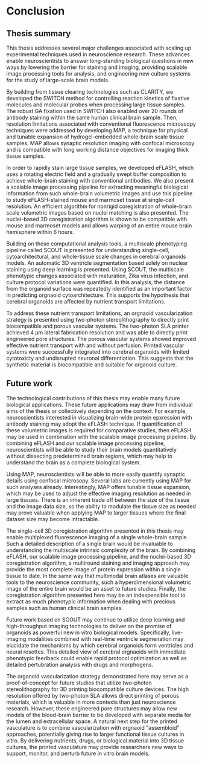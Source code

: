 # Conclusion

## Thesis summary

This thesis addresses several major challenges associated with scaling up
experimental techniques used in neuroscience research. These advances enable
neuroscientists to answer long-standing biological questions in new ways by
lowering the barrier for staining and imaging, providing scalable image
processing tools for analysis, and engineering new culture systems for the study
of large-scale brain models.

By building from tissue clearing technologies such as CLARITY, we developed the
SWITCH method for controlling reaction kinetics of fixative molecules and
molecular probes when processing large tissue samples. The robust GA fixation
used in SWITCH also enabled over 20 rounds of antibody staining within the same
human clinical brain sample. Then, resolution limitations associated with
conventional fluorescence microscopy techniques were addressed by developing
MAP, a technique for physical and tunable expansion of hydrogel-embedded
whole-brain scale tissue samples. MAP allows synaptic resolution imaging with
confocal microscopy and is compatible with long working distance objectives for
imaging thick tissue samples.

In order to rapidly stain large tissue samples, we developed eFLASH, which uses
a rotating electric field and a gradually swept buffer composition to achieve
whole-brain staining with conventional antibodies. We also present a scalable
image processing pipeline for extracting meaningful biological information from
such whole-brain volumetric images and use this pipeline to study eFLASH-stained
mouse and marmoset tissue at single-cell resolution. An efficient algorithm for
nonrigid coregistration of whole-brain scale volumetric images based on nuclei
matching is also presented. The nuclei-based 3D coregistration algorithm is
shown to be compatible with mouse and marmoset models and allows warping of an
entire mouse brain hemisphere within 6 hours.

Building on these computational analysis tools, a multiscale phenotyping
pipeline called SCOUT is presented for understanding single-cell,
cytoarchitectural, and whole-tissue scale changes in cerebral organoids models.
An automatic 3D ventricle segmentation based solely on nuclear staining using
deep learning is presented. Using SCOUT, the multiscale phenotypic changes
associated with maturation, Zika virus infection, and culture protocol
variations were quantified. In this analysis, the distance from the organoid
surface was repeatedly identified as an important factor in predicting orgnaoid
cytoarchitecture. This supports the hypothesis that cerebral organoids are
affected by nutrient transport limitations.

To address these nutrient transport limitations, an orgnaoid vascularization
strategy is presented using two-photon stereolithography to directly print
biocompatible and porous vascular systems. The two-photon SLA printer achieved 4
µm lateral fabrication resolution and was able to directly print engineered pore
structures. The porous vascular systems showed improved effective nutrient
transport with and without perfusion. Printed vascular systems were successfully
integrated into cerebral organoids with limited cytotoxicty and undisrupted
neuronal differentiation. This suggests that the synthetic material is
biocompatible and suitable for organoid culture.


## Future work

The technological contributions of this thesis may enable many future biological
applications. These future applications may draw from individual aims of the
thesis or collectively depending on the context. For example, neuroscientists
interested in visualizing brain-wide protein epxression with antibody staining
may adopt the eFLASH technique. If quantification of these volumetric images is
required for comparative studies, then eFLASH may be used in combination with
the scalable image processing pipeline. By combining eFLASH and our scalable
image processing pipeline, neuroscientists will be able to study their brain
models quantitatively without dissecting predetermined brain regions, which may
help to understand the brain as a complete biological system.

Using MAP, neuroscientists will be able to more easily quantify synaptic details
using confocal microsopy. Several labs are currently using MAP for such analyses
already. Interestingly, MAP offers tunable tissue expansion, which may be used
to adjust the effective imaging resolution as needed in large tissues. There is
an inherent trade off between the size of the tissue and the image data size, so
the ability to modulate the tissue size as needed may prove valuable when
applying MAP to larger tissues where the final dataset size may become
intractable.

The single-cell 3D coregistration algorithm presented in this thesis may enable
multiplexed fluorescence imaging of a single whole-brain sample. Such a detailed
description of a single brain would be invaluable to understanding the
multiscale intrinsic complexity of the brain. By combining eFLASH, our scalable
image processing pipeline, and the nuclei-based 3D coregistration algorithm, a
multiround staining and imaging approach may provide the most complete image of
protein expression within a single tissue to date. In the same way that
multimodal brain atlases are valuable tools to the neuroscience community, such
a hyperdimensional volumetric image of the entire brain would be an asset to
future studies. Finally, the coregistration algorithm presented here may be an
indespensible tool to extract as much phenotypic information when dealing with
precious samples such as human clinical brain samples.

Future work based on SCOUT may continue to utilize deep learning and
high-throughput imaging technologies to deliver on the promise of organoids as
powerful new in vitro biological models. Specifically, live-imaging modalities
combined with real-time ventricle segmenation may elucidate the mechanisms by
which cerebral organoids form ventricles and neural rosettes. This detailed view
of cerebral orgnaoids with immediate phenotypic feedback could enable rapid
protocol optimization as well as detailed pertubration analysis with drugs and
morphogens. 

The organoid vascularization strategy demonstrated here may serve as a
proof-of-concept for future studies that utilize two-photon stereolithography
for 3D printing biocompatible culture devices. The high resolution offered by
two-photon SLA allows direct printing of porous materials, which is valuable in
more contexts than just neuroscience research. However, these engineered pore
structures may allow new models of the blood-brain barrier to be developed with
separate media for the lumen and extracellular space. A natural next step for
the printed vasculature is to combine vascularization with orgnaoid "assembloid"
approaches, potentially giving rise to larger functional tissue cultures in
vitro. By delivering nutrients, drugs, or biological material into 3D tissue
cultures, the printed vasculature may provide researchers new ways to support,
monitor, and perturb future in vitro brain models.
